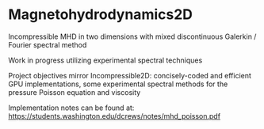 # Magnetohydrodynamics2D
Incompressible MHD in two dimensions with mixed discontinuous Galerkin / Fourier spectral method

Work in progress utilizing experimental spectral techniques

Project objectives mirror Incompressible2D:
    concisely-coded and efficient GPU implementations,
    some experimental spectral methods for the pressure Poisson equation and viscosity

Implementation notes can be found at: https://students.washington.edu/dcrews/notes/mhd_poisson.pdf
